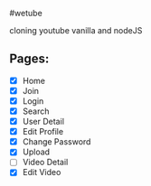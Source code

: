 #wetube

cloning youtube vanilla and nodeJS

## Pages:
- [x] Home
- [x] Join
- [x] Login
- [x] Search
- [x] User Detail
- [x] Edit Profile
- [x] Change Password
- [x] Upload
- [ ] Video Detail
- [x] Edit Video